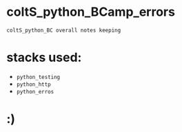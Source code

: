 # coltS_python_BCamp_errors
`coltS_python_BC overall notes keeping`

# stacks used:
* `python_testing`
* `python_http`
* `python_erros`

# :)
